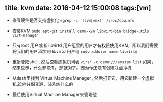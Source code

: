 title: kvm
date: 2016-04-12 15:00:08
tags:[vm]
---

* 查看硬件是否支持虚拟化 
    `egrep -c '(svm|vmx)' /proc/cpuinfo`

* 安装KVM
    `sudo apt-get install qemu-kvm libvirt-bin bridge-utils virt-manager`
<!--more-->

* 只有root 用户或者 libvirtd 用户组里的用户才有权限使用KVM，所以我们需要将我们的用户添加到 libvirtd 用户组 
    `sudo adduser name libvirtd`

* 重新登陆shell, 然后查看虚拟机列表
    `virsh -c qemu:///system list`
    如果，结果显示，什么都没有，那就对了。因为你还没有创建过虚拟机

* 从dash里找到 Virtual Machine Manager , 然后打开它，用它新建一个虚拟机,给他分配资源，装系统什么的
* 最后使用Virtual Machine Manager来管理他
